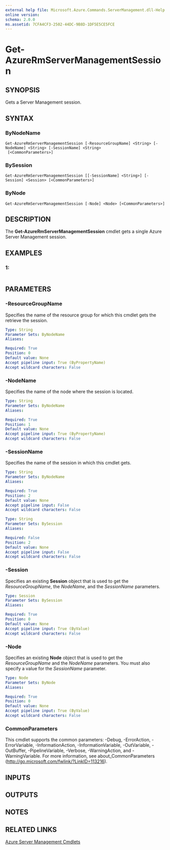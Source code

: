 ```yaml
---
external help file: Microsoft.Azure.Commands.ServerManagement.dll-Help.xml
online version: 
schema: 2.0.0
ms.assetid: 7CFA4CF3-2502-44DC-9B8D-1DF5E5CE5FCE
---
```


# Get-AzureRmServerManagementSession

## SYNOPSIS
Gets a Server Management session.

## SYNTAX

### ByNodeName
```
Get-AzureRmServerManagementSession [-ResourceGroupName] <String> [-NodeName] <String> [-SessionName] <String>
 [<CommonParameters>]
```

### BySession
```
Get-AzureRmServerManagementSession [[-SessionName] <String>] [-Session] <Session> [<CommonParameters>]
```

### ByNode
```
Get-AzureRmServerManagementSession [-Node] <Node> [<CommonParameters>]
```

## DESCRIPTION
The **Get-AzureRmServerManagementSession** cmdlet gets a single Azure Server Management session.

## EXAMPLES

### 1:
```

```

## PARAMETERS

### -ResourceGroupName
Specifies the name of the resource group for which this cmdlet gets the retrieve the session.

```yaml
Type: String
Parameter Sets: ByNodeName
Aliases: 

Required: True
Position: 0
Default value: None
Accept pipeline input: True (ByPropertyName)
Accept wildcard characters: False
```

### -NodeName
Specifies the name of the node where the session is located.

```yaml
Type: String
Parameter Sets: ByNodeName
Aliases: 

Required: True
Position: 1
Default value: None
Accept pipeline input: True (ByPropertyName)
Accept wildcard characters: False
```

### -SessionName
Specifies the name of the session in which this cmdlet gets.

```yaml
Type: String
Parameter Sets: ByNodeName
Aliases: 

Required: True
Position: 2
Default value: None
Accept pipeline input: False
Accept wildcard characters: False
```

```yaml
Type: String
Parameter Sets: BySession
Aliases: 

Required: False
Position: 2
Default value: None
Accept pipeline input: False
Accept wildcard characters: False
```

### -Session
Specifies an existing **Session** object that is used to get the *ResourceGroupName*, the *NodeName*, and the *SessionName* parameters.

```yaml
Type: Session
Parameter Sets: BySession
Aliases: 

Required: True
Position: 0
Default value: None
Accept pipeline input: True (ByValue)
Accept wildcard characters: False
```

### -Node
Specifies an existing **Node** object that is used to get the *ResourceGroupName* and the *NodeName* parameters.
You must also specify a value for the *SessionName* parameter.

```yaml
Type: Node
Parameter Sets: ByNode
Aliases: 

Required: True
Position: 0
Default value: None
Accept pipeline input: True (ByValue)
Accept wildcard characters: False
```

### CommonParameters
This cmdlet supports the common parameters: -Debug, -ErrorAction, -ErrorVariable, -InformationAction, -InformationVariable, -OutVariable, -OutBuffer, -PipelineVariable, -Verbose, -WarningAction, and -WarningVariable. For more information, see about_CommonParameters (http://go.microsoft.com/fwlink/?LinkID=113216).

## INPUTS

## OUTPUTS

## NOTES

## RELATED LINKS

[Azure Server Management Cmdlets](./AzureRM.ServerManagement.md)


